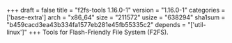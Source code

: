 +++
draft = false
title = "f2fs-tools 1.16.0-1"
version = "1.16.0-1"
categories = ['base-extra']
arch = "x86_64"
size = "211572"
usize = "638294"
sha1sum = "b459cacd3ea43b334fa1577eb281e45fb55335c2"
depends = "['util-linux']"
+++
Tools for Flash-Friendly File System (F2FS).